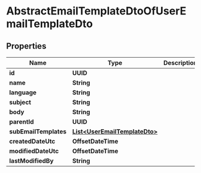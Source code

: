 

# AbstractEmailTemplateDtoOfUserEmailTemplateDto


## Properties

| Name | Type | Description | Notes |
|------------ | ------------- | ------------- | -------------|
|**id** | **UUID** |  |  [optional] |
|**name** | **String** |  |  [optional] |
|**language** | **String** |  |  [optional] |
|**subject** | **String** |  |  [optional] |
|**body** | **String** |  |  [optional] |
|**parentId** | **UUID** |  |  [optional] |
|**subEmailTemplates** | [**List&lt;UserEmailTemplateDto&gt;**](UserEmailTemplateDto.md) |  |  [optional] |
|**createdDateUtc** | **OffsetDateTime** |  |  [optional] |
|**modifiedDateUtc** | **OffsetDateTime** |  |  [optional] |
|**lastModifiedBy** | **String** |  |  [optional] |



